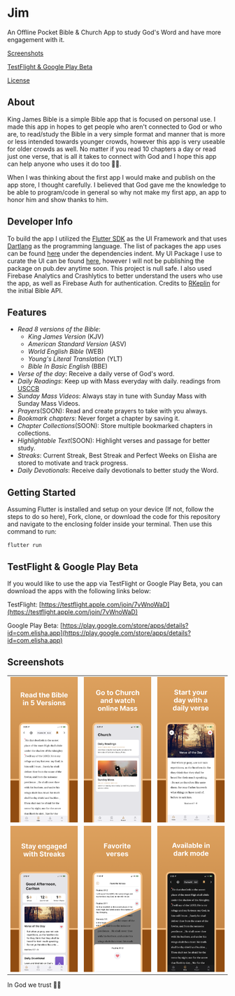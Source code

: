 

# Jim

An Offline Pocket Bible & Church App to study God's Word and have more engagement with it.

<!-- Put App Store and Google Play Store Stickers Here-->

[Screenshots](#screenshots)

[TestFlight & Google Play Beta](#testflight--google-play-beta)

[License](https://github.com/31Carlton7/corona_spectator/blob/master/LICENSE)

## About

King James Bible is a simple Bible app that is focused on personal use. I made this app in hopes to get people who aren't connected to God or who are, to read/study the Bible in a very simple format and manner that is more or less intended towards younger crowds, however this app is very useable for older crowds as well. No matter if you read 10 chapters a day or read just one verse, that is all it takes to connect with God and I hope this app can help anyone who uses it do too 🙏🏾.

When I was thinking about the first app I would make and publish on the app store, I thought carefully. I believed that God gave me the knowledge to be able to program/code in general so why not make my first app, an app to honor him and show thanks to him.

## Developer Info

To build the app I utilized the [Flutter SDK](https://flutter.dev) as the UI Framework and that uses [Dartlang](https://dart.dev) as the programming language. The list of packages the app uses can be found [here](https://github.com/31Carlton7/elisha/blob/master/pubspec.yaml) under the dependencies indent. My UI Package I use to curate the UI can be found [here](https://github.com/31Carlton7/canton_design_system), however I will not be publishing the package on pub.dev anytime soon. This project is null safe. I also used Firebase Analytics and Crashlytics to better understand the users who use the app, as well as Firebase Auth for authentication. Credits to [RKeplin](https://github.com/rkeplin/bible-go-api) for the initial Bible API.

## Features

- _Read 8 versions of the Bible_:
  - _King James Version_ (KJV)
  - _American Standard Version_ (ASV)
  - _World English Bible_ (WEB)
  - _Young's Literal Translation_ (YLT)
  - _Bible In Basic English_ (BBE)
- _Verse of the day_: Receive a daily verse of God's word.
- _Daily Readings_: Keep up with Mass everyday with daily. readings from [USCCB](usccb.org)
- _Sunday Mass Videos_: Always stay in tune with Sunday Mass with Sunday Mass Videos.
- _Prayers_(SOON): Read and create prayers to take with you always.
- _Bookmark chapters_: Never forget a chapter by saving it.
- _Chapter Collections_(SOON): Store multiple bookmarked chapters in collections.
- _Highlightable Text_(SOON): Highlight verses and passage for better study.
- _Streaks_: Current Streak, Best Streak and Perfect Weeks on Elisha are stored to motivate and track progress.
- _Daily Devotionals_: Receive daily devotionals to better study the Word.

## Getting Started

Assuming Flutter is installed and setup on your device (If not, follow the steps to do so here), Fork, clone, or download the code for this repository and navigate to the enclosing folder inside your terminal. Then use this command to run:

```
flutter run
```

## TestFlight & Google Play Beta

If you would like to use the app via TestFlight or Google Play Beta, you can download the apps with the following links below:

TestFlight: [https://testflight.apple.com/join/7vWnoWaD](https://testflight.apple.com/join/7vWnoWaD)

Google Play Beta: [https://play.google.com/store/apps/details?id=com.elisha.app](https://play.google.com/store/apps/details?id=com.elisha.app)

## Screenshots

<table> 
  <tr>
    <td> 
      <img width="250" src="https://github.com/31Carlton7/elisha/blob/master/screenshots/promotional/iphone/iphone_1.png"> </img>
    </td>
    <td>
      <img width="250" src="https://github.com/31Carlton7/elisha/blob/master/screenshots/promotional/iphone/iphone_2.png"> 
  </img> 
    </td>
    <td> 
        <img width="250" src="https://github.com/31Carlton7/elisha/blob/master/screenshots/promotional/iphone/iphone_3.png"> 
  </img>
    </td>
  </tr>
  
  <tr>
     <td>
       <img width="250" src="https://github.com/31Carlton7/elisha/blob/master/screenshots/promotional/iphone/iphone_4.png"> 
  </img>
    </td>
    <td>
      <img width="250" src="https://github.com/31Carlton7/elisha/blob/master/screenshots/promotional/iphone/iphone_5.png">
    </td>
    <td> 
      <img width="250" src="https://github.com/31Carlton7/elisha/blob/master/screenshots/promotional/iphone/iphone_7.png">
    </td>
  </tr>
  
</table>



In God we trust 🙏🏾
